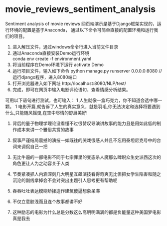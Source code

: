 # movie_reviews_sentiment_analysis
Sentiment analysis of movie reviews 
网页端演示是基于Django框架实现的，运行环境的配置是基于Anaconda，
通过以下命令可简单直接的配置环境和运行我们的项目。

1. 进入解压文件，通过windows命令行进入当前文件目录
2. 通过Anaconda直接安装Demo运行环境    
	conda env create -f environment.yaml
3. 将当前程序在Demo环境下运行
	activate Demo  
4. 运行项目文件，输入如下命令
	python manage.py runserver 0.0.0.0:8080            //运行django程序，进入8080端口
5. 打开浏览器进入如下网址
	http://localhost:8080/NLP/test/
6. 完成，即可在网页中输入电影评论语句，查看情感分析结果。



可用以下语句进行测试，也可输入：
1 人生就像一盒巧克力，你不知道会选中哪一颗。
1 电影开篇,就告诉了人生的真实意义，就是羽毛,你无法决定和选择将要遇到什么,只能随风摇曳,在空中尽情的舒展美好!
1. 背后的量子物理学理论没看懂不过很赞叹导演讲故事的能力且是用如此低的制作成本来讲一个雅俗共赏的故事
1. 叙事严谨结局震撼的演技一如既往的哭戏很感人并且不忘用泰坦尼克号中的台词来调侃自己一把
1. 无比牛逼的一部电影不同于七宗罪里的变态杀人魔那么睥睨众生史派西这次的角色更让人为之动容关于人类
1. 节奏紧凑抓人内涵深刻几大明星互飙演技看得奇爽无比但把女学生陷害和随之沉沦的副线拿掉会不会对突出主题引人思考更有帮助呢


0. 吞吞吐吐表达模糊矫揉造作建筑傻逼想象呆滞
0. 不仅立意肤浅而且连个故事都讲不好
0. 这种励志的电影为什么总是分数这么高明明满满的都是负能量这种美国梦电影真是我去

